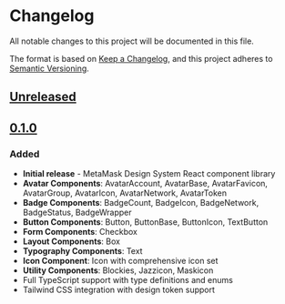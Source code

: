 # Changelog

All notable changes to this project will be documented in this file.

The format is based on [Keep a Changelog](https://keepachangelog.com/en/1.0.0/),
and this project adheres to [Semantic Versioning](https://semver.org/spec/v2.0.0.html).

## [Unreleased]

## [0.1.0]

### Added

- **Initial release** - MetaMask Design System React component library
- **Avatar Components**: AvatarAccount, AvatarBase, AvatarFavicon, AvatarGroup, AvatarIcon, AvatarNetwork, AvatarToken
- **Badge Components**: BadgeCount, BadgeIcon, BadgeNetwork, BadgeStatus, BadgeWrapper
- **Button Components**: Button, ButtonBase, ButtonIcon, TextButton
- **Form Components**: Checkbox
- **Layout Components**: Box
- **Typography Components**: Text
- **Icon Component**: Icon with comprehensive icon set
- **Utility Components**: Blockies, Jazzicon, Maskicon
- Full TypeScript support with type definitions and enums
- Tailwind CSS integration with design token support

[Unreleased]: https://github.com/MetaMask/metamask-design-system/compare/@metamask/design-system-react@0.1.0...HEAD
[0.1.0]: https://github.com/MetaMask/metamask-design-system/releases/tag/@metamask/design-system-react@0.1.0
